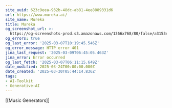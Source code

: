 ```yaml
---
site_uuid: 623c9eea-932b-48dc-ab81-4ee8889331d6
url: https://www.mureka.ai/
site_name: Mureka
title: Mureka
og_screenshot_url: >-
  https://og-screenshots-prod.s3.amazonaws.com/1366x768/80/false/a3153e764ffaeb7fefb51e9ac3803ec77f6f09ae0598be71decdd19e0f4e8557.jpeg
og_errors: true
og_last_error: '2025-03-07T10:19:45.546Z'
og_error_message: HTTP error 401
jina_last_request: '2025-03-09T06:45:05.463Z'
jina_error: Error occurred
og_last_fetch: '2025-03-07T06:11:15.649Z'
date_modified: 2025-03-24T00:00:00.000Z
date_created: '2025-03-30T05:44:14.836Z'
tags:
- AI-Toolkit
- Generative-AI
---
```









[[Music Generators]]
